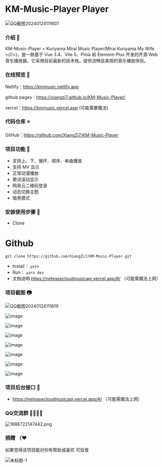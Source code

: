 # KM-Music-Player Player

![QQ截图20240124111607](https://github.com/XiangZi7/KM-Music-Player/assets/67356803/9e5d2a7c-c63f-4b8b-bb21-d19522d99742)


### 介绍 📖

KM-Music-Player = Kuriyama Mirai Music Player(Mirai Kuriyama My Wife >///<)，是一款基于 Vue 3.4、Vite 5、Pinia 和 Element-Plus 开发的开源 Web 音乐播放器。它采用目前最新的技术栈，提供流畅且美观的音乐播放体验。

### 在线预览 👀

Netlify：<https://kmmusic.netlify.app>

github pages：<https://xiangzi7.github.io/KM-Music-Player/>

vercel：<https://kmmusic.vercel.app> (可能需要魔法)

### 代码仓库 ⭐

GitHub：<https://github.com/XiangZi7/KM-Music-Player>

### 项目功能 🔨

- 支持上、下、循环、顺序、单曲播放
- 支持 MV 显示
- 正常动漫播放
- 歌词滚动显示
- 网易云二维码登录
- 动态切换主题
- 暗黑模式


### 安装使用步骤 📔

*   Clone

# Github

`git clone https://github.com/XiangZi7/KM-Music-Player.git`

*   Install：
    `yarn`
*   Run：
    `yarn dev`
*   文档说明
    <https://neteasecloudmusicapi.vercel.app/#/>  （可能需魔法上网）

### 项目截图 📷

![QQ截图20240124111619](https://github.com/XiangZi7/KM-Music-Player/assets/67356803/bb6dbeeb-18ee-452f-a6bd-5d23e347b65e)

![image](https://github.com/XiangZi7/KM-Music-Player/assets/67356803/e35548c9-3c0a-48b6-9f41-4d637cddb917)

![image](https://github.com/XiangZi7/KM-Music-Player/assets/67356803/05b0ec6b-e6bc-4268-815c-c41656bc17d0)

![image](https://github.com/XiangZi7/KM-Music-Player/assets/67356803/41140b04-f881-443c-a469-ddc95a39cd83)

![image](https://github.com/XiangZi7/KM-Music-Player/assets/67356803/a532a28f-8bd3-4fb5-b795-b100a54b0e83)

![image](https://github.com/XiangZi7/KM-Music-Player/assets/67356803/5b0b8baa-1f38-4b2d-8046-e1528d6902c3)

![image](https://github.com/XiangZi7/KM-Music-Player/assets/67356803/b386941d-a551-4f6b-979a-7dc9e0c84314)

![image](https://github.com/XiangZi7/KM-Music-Player/assets/67356803/4b4d24d4-4dba-4b0d-9c4c-05d30a85e1ac)


### 项目后台接口 🧩

*   <https://neteasecloudmusicapi.vercel.app/#/>  （可能需魔法上网）

### QQ交流群 👨‍👨‍👦‍👦

![1686722147442.png](https://p6-juejin.byteimg.com/tos-cn-i-k3u1fbpfcp/2ef2a97c45df4a6fa5c78b34a28a42fc~tplv-k3u1fbpfcp-watermark.image#?w=238\&h=250\&s=10821\&e=png\&a=1\&b=f8f8f8)

### 捐赠 （❤

如果觉得该项目能对你有帮助或喜欢 可投食

![未标题-1](https://github.com/XiangZi7/KM-Music-Player/assets/67356803/023181cb-037d-434e-9ea6-1a3c2bcb52f6)



